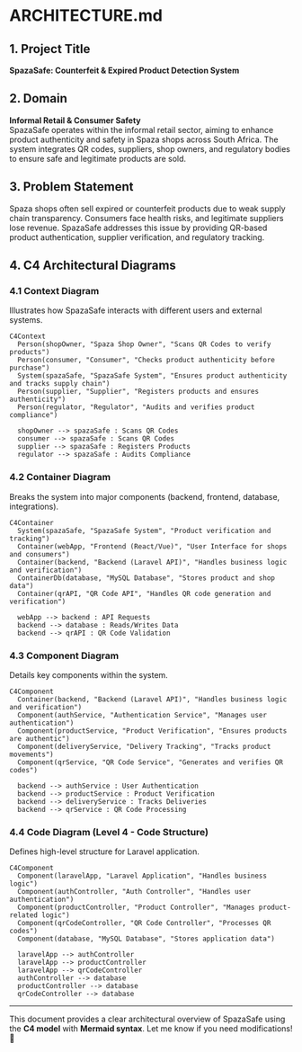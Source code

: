 # ARCHITECTURE.md

## 1. Project Title
**SpazaSafe: Counterfeit & Expired Product Detection System**

## 2. Domain
**Informal Retail & Consumer Safety**  
SpazaSafe operates within the informal retail sector, aiming to enhance product authenticity and safety in Spaza shops across South Africa. The system integrates QR codes, suppliers, shop owners, and regulatory bodies to ensure safe and legitimate products are sold.

## 3. Problem Statement
Spaza shops often sell expired or counterfeit products due to weak supply chain transparency. Consumers face health risks, and legitimate suppliers lose revenue. SpazaSafe addresses this issue by providing QR-based product authentication, supplier verification, and regulatory tracking.

## 4. C4 Architectural Diagrams

### 4.1 Context Diagram
Illustrates how SpazaSafe interacts with different users and external systems.

```mermaid
C4Context
  Person(shopOwner, "Spaza Shop Owner", "Scans QR Codes to verify products")
  Person(consumer, "Consumer", "Checks product authenticity before purchase")
  System(spazaSafe, "SpazaSafe System", "Ensures product authenticity and tracks supply chain")
  Person(supplier, "Supplier", "Registers products and ensures authenticity")
  Person(regulator, "Regulator", "Audits and verifies product compliance")

  shopOwner --> spazaSafe : Scans QR Codes
  consumer --> spazaSafe : Scans QR Codes
  supplier --> spazaSafe : Registers Products
  regulator --> spazaSafe : Audits Compliance
```

### 4.2 Container Diagram
Breaks the system into major components (backend, frontend, database, integrations).

```mermaid
C4Container
  System(spazaSafe, "SpazaSafe System", "Product verification and tracking")
  Container(webApp, "Frontend (React/Vue)", "User Interface for shops and consumers")
  Container(backend, "Backend (Laravel API)", "Handles business logic and verification")
  ContainerDb(database, "MySQL Database", "Stores product and shop data")
  Container(qrAPI, "QR Code API", "Handles QR code generation and verification")

  webApp --> backend : API Requests
  backend --> database : Reads/Writes Data
  backend --> qrAPI : QR Code Validation
```

### 4.3 Component Diagram
Details key components within the system.

```mermaid
C4Component
  Container(backend, "Backend (Laravel API)", "Handles business logic and verification")
  Component(authService, "Authentication Service", "Manages user authentication")
  Component(productService, "Product Verification", "Ensures products are authentic")
  Component(deliveryService, "Delivery Tracking", "Tracks product movements")
  Component(qrService, "QR Code Service", "Generates and verifies QR codes")

  backend --> authService : User Authentication
  backend --> productService : Product Verification
  backend --> deliveryService : Tracks Deliveries
  backend --> qrService : QR Code Processing
```

### 4.4 Code Diagram (Level 4 - Code Structure)
Defines high-level structure for Laravel application.

```mermaid
C4Component
  Component(laravelApp, "Laravel Application", "Handles business logic")
  Component(authController, "Auth Controller", "Handles user authentication")
  Component(productController, "Product Controller", "Manages product-related logic")
  Component(qrCodeController, "QR Code Controller", "Processes QR codes")
  Component(database, "MySQL Database", "Stores application data")

  laravelApp --> authController
  laravelApp --> productController
  laravelApp --> qrCodeController
  authController --> database
  productController --> database
  qrCodeController --> database
```

---
This document provides a clear architectural overview of SpazaSafe using the **C4 model** with **Mermaid syntax**. Let me know if you need modifications! 🚀
